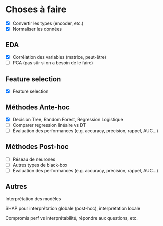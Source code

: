 # Choses à faire

- [x] Convertir les types (encoder, etc.)
- [x] Normaliser les données

## EDA

- [x] Corrélation des variables (matrice, peut-être)
- [ ] PCA (pas sûr si on a besoin de le faire)

## Feature selection

- [x] Feature selection

## Méthodes Ante-hoc

- [x] Decision Tree, Random Forest, Regression Logistique
- [ ] Comparer regression linéaire vs DT
- [ ] Évaluation des performances (e.g. accuracy, précision, rappel, AUC…)

## Méthodes Post-hoc

- [ ] Réseau de neurones
- [ ] Autres types de black-box
- [ ] Évaluation des performances (e.g. accuracy, précision, rappel, AUC…)

## Autres

Interprétation des modèles

SHAP pour interprétation globale (post-hoc), interprétation locale

Compromis perf vs interprétabilité, répondre aux questions, etc.
